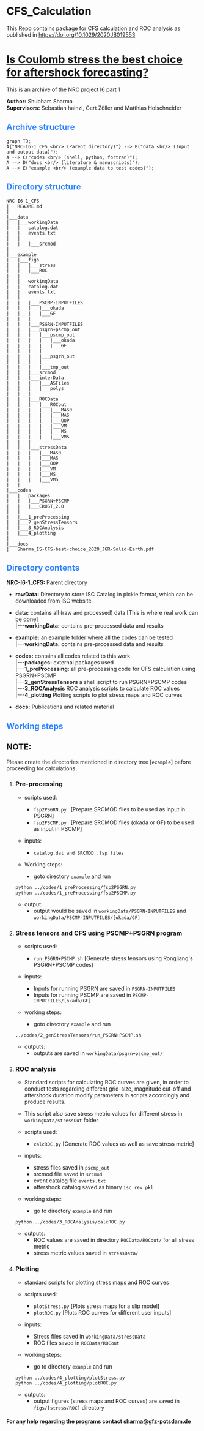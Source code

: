 # CFS_Calculation
This Repo contains package for CFS calculation and ROC analysis as published in  https://doi.org/10.1029/2020JB019553

# [Is Coulomb stress the best choice for aftershock forecasting?](https://doi.org/10.1029/2020JB019553)

This is an archive of the NRC project I6 part 1

**Author:** Shubham Sharma  
**Supervisors:** Sebastian hainzl, Gert Zöller and Matthias Holschneider

## <span style="color:#3386ff">Archive structure</span>

```mermaid
graph TD;
A{"NRC-I6-1_CFS <br/> (Parent directory)"} --> B("data <br/> (Input and output data)");
A --> C("codes <br/> (shell, python, fortran)");
A --> D("docs <br/> (literature & manuscripts)");
A --> E("example <br/> (example data to test codes)");
```

## <span style="color:#3386ff">Directory structure</span>

```
NRC-I6-1_CFS
|   README.md
|
|___data
|   |___workingData
|   |   catalog.dat
|   |   events.txt
|   |
|   |   |___srcmod
|
|___example
|   |___figs
|   |   |___stress
|   |   |___ROC
|   |
|   |___workingData
|   |   catalog.dat
|   |   events.txt
|   |
|   |   |___PSCMP-INPUTFILES
|   |   |   |___okada
|   |   |   |___GF
|   |   |
|   |   |___PSGRN-INPUTFILES
|   |   |___psgrn+pscmp_out
|   |   |   |___pscmp_out
|   |   |   |   |___okada
|   |   |   |   |___GF
|   |   |   |
|   |   |   |___psgrn_out
|   |   |   |
|   |   |   |___tmp_out
|   |   |___srcmod
|   |   |___interData
|   |   |   |___ASFiles
|   |   |   |___polys
|   |   |
|   |   |___ROCData
|   |   |   |___ROCout
|   |   |   |   |___MAS0
|   |   |   |   |___MAS
|   |   |   |   |___OOP
|   |   |   |   |___VM
|   |   |   |   |___MS
|   |   |   |   |___VMS
|   |   |
|   |   |___stressData
|   |   |   |___MAS0
|   |   |   |___MAS
|   |   |   |___OOP
|   |   |   |___VM
|   |   |   |___MS
|   |   |   |___VMS
|   |
|___codes
|   |___packages
|   |   |___PSGRN+PSCMP
|   |   |___CRUST_2.0
|   |
|   |___1_preProcessing
|   |___2_genStressTensors
|   |___3_ROCAnalysis
|   |___4_plotting
|
|___docs
|   Sharma_IS-CFS-best-choice_2020_JGR-Solid-Earth.pdf
```

## <span style="color:#3386ff">Directory contents</span>

**NRC-I6-1_CFS:** Parent directory

* **rawData:** Directory to store ISC Catalog in pickle format, which can be downloaded from ISC website.

* **data:** contains all (raw and processed) data  [This is where real work can be done]    
|---**workingData:** contains pre-processed data and results  

* **example:** an example folder where all the codes can be tested  
|---**workingData:** contains pre-processed data and results  

* **codes:** contains all codes related to this work  
|---**packages:** external packages used  
|---**1_preProcessing:** all pre-processing code for CFS calculation using PSGRN+PSCMP   
|---**2_genStressTensors** a shell script to run PSGRN+PSCMP codes  
|---**3_ROCAnalysis** ROC analysis scripts to calculate ROC values  
|---**4_plotting** Plotting scripts to plot stress maps and ROC curves

* **docs:** Publications and related material

## <span style="color:#3386ff">Working steps</span>

## NOTE:
Please create the directories mentioned in directory tree [`example`] before proceeding for calculations. 

1. ### Pre-processing
    * scripts used: 
        * `fsp2PSGRN.py ` [Prepare SRCMOD files to be used as input in PSGRN]
        * `fsp2PSCMP.py ` [Prepare SRCMOD files (okada or GF) to be used as input in PSCMP]

    * inputs:
        * `catalog.dat and SRCMOD .fsp files`

    * Working steps:
        * goto directory `example` and run 
    ```
    python ../codes/1_preProcessing/fsp2PSGRN.py
    python ../codes/1_preProcessing/fsp2PSCMP.py
    ```
    * output:
        * output would be saved in `workingData/PSGRN-INPUTFILES` and `workingData/PSCMP-INPUTFILES/[okada/GF]`

2. ### Stress tensors and CFS using PSCMP+PSGRN program
    * scripts used:
        * `run_PSGRN+PSCMP.sh` [Generate stress tensors using Rongjiang's PSGRN+PSCMP codes]
    
    * inputs:
        * Inputs for running PSGRN are saved in `PSGRN-INPUTFILES`
        * Inputs for running PSCMP are saved in `PSCMP-INPUTFILES/[okada/GF]`

    * working steps:
        * goto directory `example` and run

    ```
    ../codes/2_genStressTensors/run_PSGRN+PSCMP.sh
    ```

    * outputs:
        * outputs are saved in `workingData/psgrn+pscmp_out/`

3. ### ROC analysis  
    * Standard scripts for calculating ROC curves are given, in order to conduct tests regarding different grid-size, magnitude cut-off and aftershock duration modify parameters in scripts accordingly and produce results.
    * This script also save stress metric values for different stress in `workingData/stressOut` folder

    * scripts used:
        * `calcROC.py` [Generate ROC values as well as save stress metric]

    * inputs:
        * stress files saved in `pscmp_out`
        * srcmod file saved in `srcmod`
        * event catalog file `events.txt`
        * aftershock catalog saved as binary `isc_rev.pkl`

    * working steps:
        * go to directory `example` and run
    
    ```
    python ../codes/3_ROCAnalysis/calcROC.py
    ```

    * outputs:
        * ROC values are saved in directory `ROCData/ROCout/` for all stress metric
        * stress metric values saved in `stressData/`

4. ### Plotting
    * standard scripts for plotting stress maps and ROC curves

    * scripts used:
        * `plotStress.py` [Plots stress maps for a slip model]
        * `plotROC.py` [Plots ROC curves for different user inputs]

    * inputs:
        * Stress files saved in `workingData/stressData`
        * ROC files saved in `ROCData/ROCout`

    * working steps:
        * go to directory `example` and run
    ```
    python ../codes/4_plotting/plotStress.py
    python ../codes/4_plotting/plotROC.py
    ```

    * outputs:
        * output figures (stress maps and ROC curves) are saved in `figs/[stress/ROC]` directory

#### For any help regarding the programs contact sharma@gfz-potsdam.de